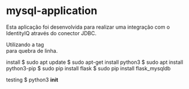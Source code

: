 # mysql-application
Esta aplicação foi desenvolvida para realizar uma integração com o IdentityIQ através do conector JDBC.

<html>
 <head>
  <title>Utilizando a tag <br /> para quebra de linha.</title>
 </head>
 <body>
  Utilizando a tag <br /> para quebra de linha.
 </body>
</html>

install
$ sudo apt update
$ sudo apt-get install python3
$ sudo apt install python3-pip
$ sudo pip install flask
$ sudo pip install flask_mysqldb


testing
$ python3 __init__
